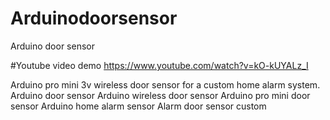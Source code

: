 # Arduinodoorsensor
Arduino door sensor 

#Youtube video demo
https://www.youtube.com/watch?v=kO-kUYALz_I


Arduino pro mini 3v wireless door sensor for a custom home alarm system.
Arduino door sensor
Arduino wireless door sensor
Arduino pro mini door sensor
Arduino home alarm sensor
Alarm door sensor custom
